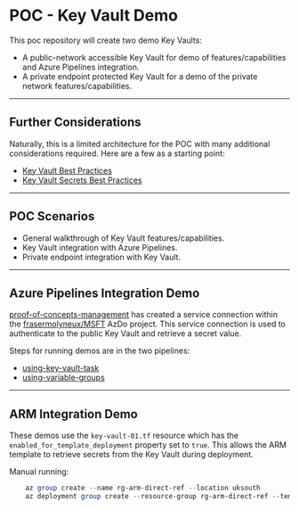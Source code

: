 # POC - Key Vault Demo

This poc repository will create two demo Key Vaults:

* A public-network accessible Key Vault for demo of features/capabilities and Azure Pipelines integration.
* A private endpoint protected Key Vault for a demo of the private network features/capabilities.

---

## Further Considerations

Naturally, this is a limited architecture for the POC with many additional considerations required. Here are a few as a starting point:

* [Key Vault Best Practices](https://learn.microsoft.com/en-us/azure/key-vault/general/best-practices)
* [Key Vault Secrets Best Practices](https://learn.microsoft.com/en-us/azure/key-vault/secrets/secrets-best-practices)

---

## POC Scenarios

* General walkthrough of Key Vault features/capabilities.
* Key Vault integration with Azure Pipelines.
* Private endpoint integration with Key Vault.

---

## Azure Pipelines Integration Demo

[proof-of-concepts-management](https://github.com/frasermolyneux/proof-of-concepts-management) has created a service connection within the [frasermolyneux/MSFT](https://dev.azure.com/frasermolyneux/MSFT) AzDo project. This service connection is used to authenticate to the public Key Vault and retrieve a secret value.

Steps for running demos are in the two pipelines:

* [using-key-vault-task](.azure-pipelines/using-key-vault-task.yml)
* [using-variable-groups](.azure-pipelines/using-variable-groups.yml)

---

## ARM Integration Demo

These demos use the `key-vault-01.tf` resource which has the `enabled_for_template_deployment` property set to `true`. This allows the ARM template to retrieve secrets from the Key Vault during deployment.

Manual running:

```powershell
    az group create --name rg-arm-direct-ref --location uksouth
    az deployment group create --resource-group rg-arm-direct-ref --template-file main.json --parameters params.json
```

